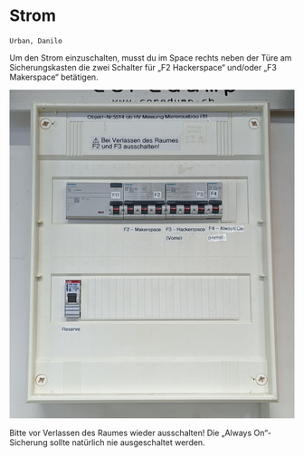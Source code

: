# Strom

```admonish info title="Wer kennt sich hier aus?"
Urban, Danilo
```

Um den Strom einzuschalten, musst du im Space rechts neben der Türe am
Sicherungskasten die zwei Schalter für „F2 Hackerspace“ und/oder „F3
Makerspace“ betätigen.

![Foto Sicherungskasten](img/sicherungskasten.jpg)

Bitte vor Verlassen des Raumes wieder ausschalten! Die „Always
On“-Sicherung sollte natürlich nie ausgeschaltet werden.
